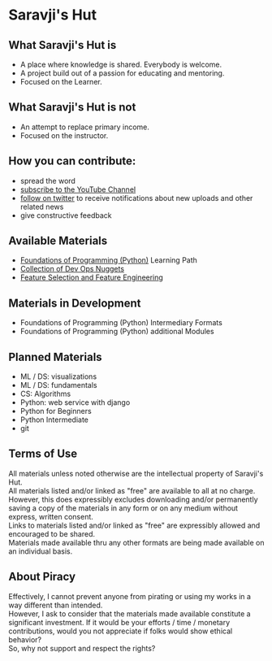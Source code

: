 # Saravji's Hut

## What Saravji's Hut is
- A place where knowledge is shared. Everybody is welcome.  
- A project build out of a passion for educating and mentoring.  
- Focused on the Learner.  

## What Saravji's Hut is not
- An attempt to replace primary income.  
- Focused on the instructor.  

## How you can contribute:
- spread the word  
- [subscribe to the YouTube Channel](https://www.youtube.com/channel/UCbHQVBE_i-4FlJUcU7Inl-g?sub_confirmation=1)  
- [follow on twitter](https://twitter.com/intent/follow?screen_name=Saravji) to receive notifications about new uploads and other related news  
- give constructive feedback  

## Available Materials
- [Foundations of Programming (Python)](FDN_Prog/README.md) Learning Path   
- [Collection of Dev Ops Nuggets](dev_ops/README.md)  
- [Feature Selection and Feature Engineering](DS_ML/FS_FE/README.md)  

## Materials in Development
- Foundations of Programming (Python) Intermediary Formats  
- Foundations of Programming (Python) additional Modules  

## Planned Materials
- ML / DS: visualizations  
- ML / DS: fundamentals  
- CS: Algorithms  
- Python: web service with django  
- Python for Beginners  
- Python Intermediate  
- git  

## Terms of Use
All materials unless noted otherwise are the intellectual property of Saravji's Hut.  
All materials listed and/or linked as "free" are available to all at no charge. However, this does expressibly excludes downloading and/or permanently saving a copy of the materials in any form or on any medium without express, written consent.  
Links to materials listed and/or linked as "free" are expressibly allowed and encouraged to be shared.  
Materials made available thru any other formats are being made available on an individual basis.  

## About Piracy

Effectively, I cannot prevent anyone from pirating or using my works in a way different than intended.  
However, I ask to consider that the materials made available constitute a significant investment. If it would be your efforts / time / monetary contributions, would you not appreciate if folks would show ethical behavior?  
So, why not support and respect the rights?  
